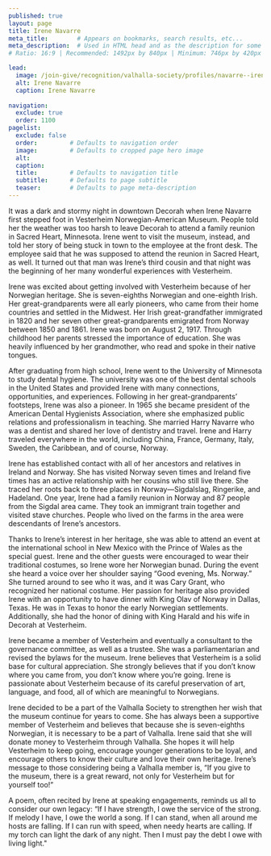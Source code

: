 ```yaml
---
published: true
layout: page
title: Irene Navarre
meta_title:        # Appears on bookmarks, search results, etc...
meta_description:  # Used in HTML head and as the description for some search engines
# Ratio: 16:9 | Recommended: 1492px by 840px | Minimum: 746px by 420px

lead:
  image: /join-give/recognition/valhalla-society/profiles/navarre--irene.jpg
  alt: Irene Navarre
  caption: Irene Navarre
  
navigation:
  exclude: true
  order: 1100
pagelist:
  exclude: false
  order:         # Defaults to navigation order  
  image:         # Defaults to cropped page hero image
  alt:
  caption:
  title:         # Defaults to navigation title
  subtitle:      # Defaults to page subtitle
  teaser:        # Defaults to page meta-description
---
```

It was a dark and stormy night in downtown Decorah when Irene Navarre first stepped foot in Vesterheim Norwegian-American Museum. People told her the weather was too harsh to leave Decorah to attend a family reunion in Sacred Heart, Minnesota. Irene went to visit the museum, instead, and told her story of being stuck in town to the employee at the front desk. The employee said that he was supposed to attend the reunion in Sacred Heart, as well. It turned out that man was Irene’s third cousin and that night was the beginning of her many wonderful experiences with Vesterheim.

Irene was excited about getting involved with Vesterheim because of her Norwegian heritage. She is seven-eighths Norwegian and one-eighth Irish. Her great-grandparents were all early pioneers, who came from their home countries and settled in the Midwest. Her Irish great-grandfather immigrated in 1820 and her seven other great-grandparents emigrated from Norway between 1850 and 1861. Irene was born on August 2, 1917. Through childhood her parents stressed the importance of education. She was heavily influenced by her grandmother, who read and spoke in their native tongues. 

After graduating from high school, Irene went to the University of Minnesota to study dental hygiene. The university was one of the best dental schools in the United States and provided Irene with many connections, opportunities, and experiences. Following in her great-grandparents’ footsteps, Irene was also a pioneer. In 1965 she became president of the American Dental Hygienists Association, where she emphasized public relations and professionalism in teaching. She married Harry Navarre who was a dentist and shared her love of dentistry and travel.  Irene and Harry traveled everywhere in the world, including China, France, Germany, Italy, Sweden, the Caribbean, and of course, Norway.

Irene has established contact with all of her ancestors and relatives in Ireland and Norway. She has visited Norway seven times and Ireland five times has an active relationship with her cousins who still live there. She traced her roots back to three places in Norway—Sigdalslag, Ringerike, and Hadeland. One year, Irene had a family reunion in Norway and 87 people from the Sigdal area came. They took an immigrant train together and visited stave churches. People who lived on the farms in the area were descendants of Irene’s ancestors.

Thanks to Irene’s interest in her heritage, she was able to attend an event at the international school in New Mexico with the Prince of Wales as the special guest. Irene and the other guests were encouraged to wear their traditional costumes, so Irene wore her Norwegian bunad. During the event she heard a voice over her shoulder saying “Good evening, Ms. Norway.” She turned around to see who it was, and it was Cary Grant, who recognized her national costume. Her passion for heritage also provided Irene with an opportunity to have dinner with King Olav of Norway in Dallas, Texas. He was in Texas to honor the early Norwegian settlements. Additionally, she had the honor of dining with King Harald and his wife in Decorah at Vesterheim.

Irene became a member of Vesterheim and eventually a consultant to the governance committee, as well as a trustee. She was a parliamentarian and revised the bylaws for the museum. Irene believes that Vesterheim is a solid base for cultural appreciation. She strongly believes that if you don’t know where you came from, you don’t know where you’re going. Irene is passionate about Vesterheim because of its careful preservation of art, language, and food, all of which are meaningful to Norwegians.

Irene decided to be a part of the Valhalla Society to strengthen her wish that the museum continue for years to come. She has always been a supportive member of Vesterheim and believes that because she is seven-eighths Norwegian, it is necessary to be a part of Valhalla. Irene said that she will donate money to Vesterheim through Valhalla. She hopes it will help Vesterheim to keep going, encourage younger generations to be loyal, and encourage others to know their culture and love their own heritage. Irene’s message to those considering being a Valhalla member is, “If you give to the museum, there is a great reward, not only for Vesterheim but for yourself too!”

A poem, often recited by Irene at speaking engagements, reminds us all to consider our own legacy: “If I have strength, I owe the service of the strong. If melody I have, I owe the world a song. If I can stand, when all around me hosts are falling. If I can run with speed, when needy hearts are calling. If my torch can light the dark of any night. Then I must pay the debt I owe with living light."